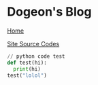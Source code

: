 # Dogeon's Blog

[Home](https://dogeon188.github.io)

[Site Source Codes](https://github.com/Dogeon188/dogeon188.github.io)

```python
// python code test
def test(hi):
  print(hi)
test("lolol")
```
